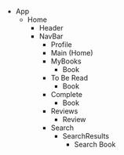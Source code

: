 - App
  - Home
    - Header
    - NavBar
      - Profile
      - Main (Home)
      - MyBooks
        - Book
      - To Be Read
        - Book
      - Complete
        - Book
      - Reviews
        - Review
      - Search
        - SearchResults
          - Search Book
